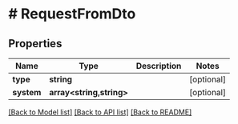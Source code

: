 # # RequestFromDto

## Properties

Name | Type | Description | Notes
------------ | ------------- | ------------- | -------------
**type** | **string** |  | [optional]
**system** | **array<string,string>** |  | [optional]

[[Back to Model list]](../../README.md#models) [[Back to API list]](../../README.md#endpoints) [[Back to README]](../../README.md)
